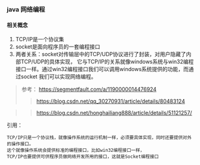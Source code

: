 ### java 网络编程

#### 相关概念
1. TCP/IP是一个协议集
2. socket是面向程序员的一套编程接口
3. 两者关系：socket对传输层中的TCP/UDP协议进行了封装，对用户隐藏了内部TCP/UDP的具体实现，
它与TCP/IP的关系就像windows系统与win32编程接口一样。通过win32编程接口我们可以调用windows系统提供的功能，而通过socket 我们可以实现网络编程。


> 参考： https://segmentfault.com/a/1190000014476924
>> https://blog.csdn.net/qq_30270931/article/details/80483124

>> https://blog.csdn.net/honghailiang888/article/details/51121257/


引用：
```
TCP/IP只是一个协议栈，就像操作系统的运行机制一样，必须要具体实现，同时还要提供对外的操作接口。
这个就像操作系统会提供标准的编程接口，比如win32编程接口一样，
TCP/IP也要提供可供程序员做网络开发所用的接口，这就是Socket编程接口
```
